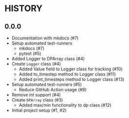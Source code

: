 # HISTORY

## 0.0.0

- Documentation with mkdocs (#7)
- Setup automated test-runners
    - mkdocs (#7)
    - pytest (#5)
- Added Logger to DPArray class (#4)
- Create ``Logger`` class (#4)
  - Added Value field to Logger class for tracking (#10)
  - Added to_timestep method to Logger class (#11)
  - Added print_timesteps method to Logger class (#13)
- Setup automated test-runners (#5)
    - Reduce GitHub Action usage (#9)
- Remove int support (#4)
- Create ``DPArray`` class (#3)
  - Added max/min functionality to dp class (#12)
- Initial project setup (#1, #2)

